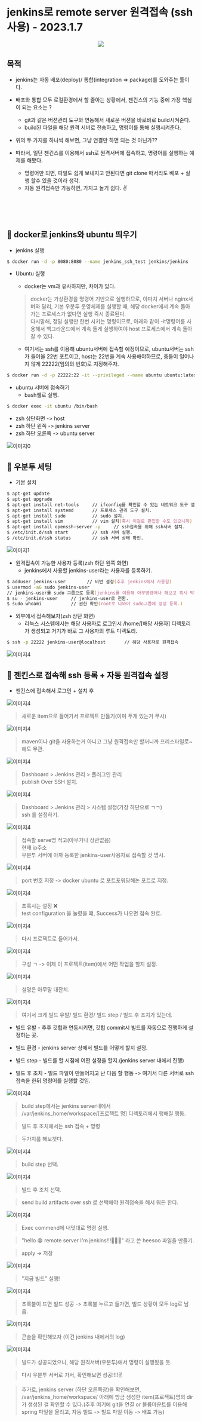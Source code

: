 # jenkins로 remote server 원격접속 (ssh 사용) - 2023.1.7




<div style = "text-align:center">
    <img src = "../Image/jenkins/26.png"/>
</div>




## 목적

* jenkins는 자동 배포(deploy)/ 통합(integration => package)를 도와주는 툴이다.

* 배포와 통합 모두 로컬환경에서 할 줄아는 상황에서, 젠킨스의 기능 중에 가장 핵심이 되는 요소는 ? 
    - git과 같은 버젼관리 도구와 연동해서 새로운 버젼을 바로바로 build시켜준다.
    - build된 파일을 해당 원격 서버로 전송하고, 명령어를 통해 실행시켜준다.

* 위의 두 가지를 하나씩 해보면, 그냥 연결만 하면 되는 것 아닌가??

* 따라서, 일단 젠킨스를 이용해서 ssh로 원격서버에 접속하고, 명령어를 실행하는 예제를 해봤다.
    - 명령어만 되면, 파일도 쉽게 보내지고 안된다면 git clone 떠서라도 배포 + 실행 할수 있을 것이라 생각.
    - 자동 원격접속만 가능하면, 가지고 놀기 쉽다. ✌️

<br>
<br>
<br>

## 🌈 docker로 jenkins와 ubuntu 띄우기

* jenkins 실행
```zsh
$ docker run -d -p 8080:8080 --name jenkins_ssh_test jenkins/jenkins
```

* Ubuntu 실행
    - docker는 vm과 유사하지만, 차이가 있다.
    > docker는 가상환경을 명령어 기반으로 실행하므로, 아파치 서버나 nginx서버와 달리, 기본 우분투 운영체제를 실행할 때, 해당 docker에서 계속 돌아가는 프로세스가 없다면 실행 즉시 종료된다. <br>
    다시말해, 정말 실행만 한번 시키는 명령이므로, 아래와 같이 -it명령어를 사용해서 백그라운드에서 계속 돌게 실행하여야 host 프로세스에서 계속 돌아갈 수 있다.

    - 여기서는 ssh를 이용해 ubuntu서버에 접속할 예정이므로, ubuntu서버는 ssh가 들어올 22번 포트이고, host는 22번을 계속 사용해야하므로, 충돌이 일어나지 않게 22222(임의의 번호)로 지정해주자.

```zsh
$ docker run -d -p 22222:22 -it --privileged --name ubuntu ubuntu:latest
```

* ubuntu 서버에 접속허기
    - bash쉘로 실행.

```zsh
$ docker exec -it ubuntu /bin/bash
```

* zsh 상단화면 -> host 
* zsh 하단 왼쪽 -> jenkins server
* zsh 하단 오른쪽 -> ubuntu server

![이미지0](../Image/jenkins/0.png)




## 🌈 우분투 세팅

* 기본 설치

```zsh
$ apt-get update
$ apt-get upgrade
$ apt-get install net-tools     // ifconfig를 확인할 수 있는 네트워크 도구 설치.
$ apt-get install systemd       // 프로세스 관리 도구 설치.
$ apt-get install sudo          // sudo 설치.
$ apt-get install vim           // vim 설치(혹시 이걸로 편집할 수도 있으니까) - 설치 안해도 무방.
$ apt-get install openssh-server -y     // ssh접속을 위해 ssh서버 설치.
$ /etc/init.d/ssh start         // ssh 서버 실행.
$ /etc/init.d/ssh status        // ssh 서버 상태 확인.
```

![이미지1](../Image/jenkins/1.png)

* 원격접속이 가능한 사용자 등록(zsh 하단 왼쪽 화면)
    - jenkins에서 사용할 jenkins-user라는 사용자를 등록하기.

```zsh
$ adduser jenkins-user        // 비번 설정(추후 jenkins에서 사용함)
$ usermod -aG sudo jenkins-user       
// jenkins-user를 sudo 그룹으로 등록(jenkins를 이용해 아무명령어나 해보고 혹시 막하는게 없게)
$ su - jenkins-user     // jenkins-user로 전환.
$ sudo whoami           // 권한 확인(root로 나와야 sudo그룹에 정상 등록.)
```

* 외부에서 접속해보자(zsh 상단 화면)    
    - 리눅스 시스템에서는 해당 사용자로 로그인시 /home/[해당 사용자] 디렉토리가 생성되고 거기가 바로 그 사용자의 루트 디렉토리.

```zsh
$ ssh -p 22222 jenkins-user@localhost       // 해당 사용자로 원격접속
```


![이미지4](../Image/jenkins/4.png)



## 🌈 젠킨스로 접속해 ssh 등록 + 자동 원격접속 설정

* 젠킨스에 접속해서 로그인 + 설치 후

![이미지4](../Image/jenkins/5.png)

> 새로운 item으로 들어가서 프로젝트 만들기(이미 두개 있는거 무시)

![이미지4](../Image/jenkins/6.png)

> maven이나 git을 사용하는거 아니고 그냥 원격접속만 할꺼니까 프리스타일로~ 해도 무관.

![이미지4](../Image/jenkins/8.png)
> Dashboard > Jenkins 관리 > 플러그인 관리<br>
> publish Over SSH 설치.

![이미지4](../Image/jenkins/9.png)

> Dashboard > Jenkins 관리 > 시스템 설정(가장 하단으로 ㄱㄱ)<br>
> ssh 를 설정하기.

![이미지4](../Image/jenkins/10.png)

> 접속할 serve명 적고(아무거나 상관없음)<br>
> 현재 ip주소<br>
> 우분투 서버에 아까 등록한 jenkins-user사용자로 접속할 것 명시.

![이미지4](../Image/jenkins/11.png)

> port 번호 지정 -> docker ubuntu 로 포트포워딩해논 포트로 지정.

![이미지4](../Image/jenkins/12.png)

> 프록시는 설정 ❌<br>
> test configuration 을 눌렸을 떄, Success가 나오면 접속 완료.

![이미지4](../Image/jenkins/13.png)

> 다시 프로젝트로 들어가서.

![이미지4](../Image/jenkins/14.png)

> 구성 ㄱ -> 이제 이 프로젝트(item)에서 어떤 작업을 할지 설정.

![이미지4](../Image/jenkins/15.png)

> 설명은 아무말 대잔치.

![이미지4](../Image/jenkins/16.png)

> 여기서 크게 빌드 유발/ 빌드 환경/ 빌드 step / 빌드 후 조치가 있는데.

* 빌드 유발 - 추후 깃헙과 연동시키면, 깃헙 commit시 빌드를 자동으로 진행하게 설정하는 곳.

* 빌드 환경 - jenkins server 상에서 빌드를 어떻게 할지 설정.

* 빌드 step - 빌드를 할 시점에 어떤 설정을 할지.(jenkins server 내에서 진행)

* 빌드 후 조치 - 빌드 파일이 만들어지고 난 다음 할 행동 -> 여기서 다른 서버로 ssh 접속을 한뒤 명령어를 실행할 것임.

![이미지4](../Image/jenkins/17.png)

> build step에서는 jenkins server내에서 /var/jenkins_home/workspace/[프로젝트 명] 디렉토리에서 행해질 행동.

> 빌드 후 조치에서는 ssh 접속 + 명령

> 두가지를 해보겟다.

![이미지4](../Image/jenkins/18.png)

> build step 선택.

![이미지4](../Image/jenkins/19.png)

> 빌드 후 조치 선택.

> send build artifacts over ssh 로 선택해야 원격접속을 해서 뭐든 한다.

![이미지4](../Image/jenkins/20.png)

> Exec commend에 내멋대로 명령 실행.

> "hello 😁 remote server I'm jenkins!!!💁🏻🐳" 라고 쓴 heesoo 파일을 만들기.

> apply -> 저장

![이미지4](../Image/jenkins/21.png)

> "지금 빌드" 실행!

![이미지4](../Image/jenkins/22.png)

> 초록불이 뜨면 빌드 성공 -> 초록불 누르고 들가면, 빌드 상황이 모두 log로 남음.

![이미지4](../Image/jenkins/23.png)

> 콘솔을 확인해보자 (이건 jenkins 내에서의 log)

![이미지4](../Image/jenkins/25.png)

> 빌드가 성공되었으니, 해당 원격서버(우분투)애서 명령이 실행됬을 듯.

> 다시 우분투 서버로 가서, 확인해보면 성공!!!!✌️

> 추가로, jenkins server (하단 오른쪽창)을 확인해보면, 
> /var/jenkins_home/workspace/ 아래에 방금 생성한 item(프로젝트)명의 dir가 생성된 걸 확인할 수 있다.(추후 여기에 git을 연결 or 볼륨마운트를 이용해 spring 파일을 올리고, 자동 빌드 -> 빌드 파일 이동 -> 배포 가능)